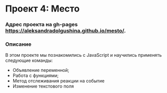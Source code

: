 # Проект 4: Место

### Адрес проекта на gh-pages https://aleksandradolgushina.github.io/mesto/. 
### Описание
В этом проекте мы познакомились с JavaScript и научились применять следующие команды:
* Объявление переменной;
* Работа с функциями;
* Метод отслеживания реакции на событие
* Изменение текстового поля
